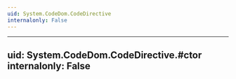 ```yaml
---
uid: System.CodeDom.CodeDirective
internalonly: False
---
```


---
uid: System.CodeDom.CodeDirective.#ctor
internalonly: False
---
